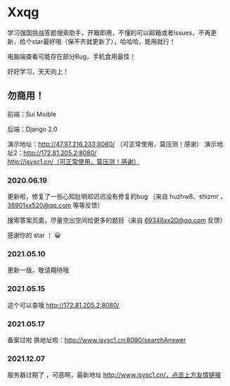 # Xxqg
学习强国挑战答题搜索助手，开箱即用，不懂的可以邮箱或者Issues，不再更新，给个star最好哦（保不齐就更新了），哈哈哈，能用就行！

电脑端查看可能存在部分Bug，手机食用最佳！

好好学习，天天向上！

## 勿商用！



前端：Sui Moible



后端：Django 2.0


演示地址：http://47.97.216.233:8080/ （可正常使用，莫压测！感谢）
演示地址2：http://172.81.205.2:8080/  http://isysc1.cn/（可正常使用，莫压测！感谢）

### 2020.06.19
更新啦，修复了一些心知肚明却迟迟没有修复的bug （来自 huzhw8、shizmr 、36901xx520@qq.com 等等反馈）

搜索答案页面，尽量空出空间给更多的题目（来自 69348xx20@qq.com 反馈）

感谢你的 star ！ 😀

### 2021.05.10
更新一版，敬请期待哦

### 2021.05.15
这个可以查哦 http://172.81.205.2:8080/ 

### 2021.05.17
备案过啦 换地址啦：http://www.isysc1.cn:8090/searchAnswer

### 2021.12.07
服务器过期了 ，可恶啊，最新地址 http://www.isysc1.cn/，点击上方友情链接

